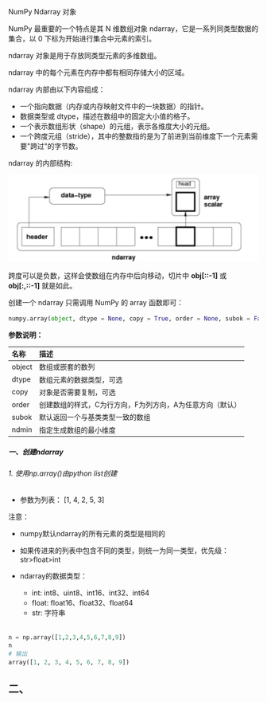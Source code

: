 NumPy Ndarray 对象

NumPy 最重要的一个特点是其 N 维数组对象 ndarray，它是一系列同类型数据的集合，以 0 下标为开始进行集合中元素的索引。

ndarray 对象是用于存放同类型元素的多维数组。

ndarray 中的每个元素在内存中都有相同存储大小的区域。

ndarray 内部由以下内容组成：

- 一个指向数据（内存或内存映射文件中的一块数据）的指针。
- 数据类型或 dtype，描述在数组中的固定大小值的格子。
- 一个表示数组形状（shape）的元组，表示各维度大小的元组。
- 一个跨度元组（stride），其中的整数指的是为了前进到当前维度下一个元素需要"跨过"的字节数。



ndarray 的内部结构:

![image-20230918151410382](assets/image-20230918151410382.png)

跨度可以是负数，这样会使数组在内存中后向移动，切片中 **obj[::-1]** 或 **obj[:,::-1]** 就是如此。

创建一个 ndarray 只需调用 NumPy 的 array 函数即可：

```python
numpy.array(object, dtype = None, copy = True, order = None, subok = False, ndmin = 0)
```

**参数说明：**

| 名称   | 描述                                                      |
| :----- | :-------------------------------------------------------- |
| object | 数组或嵌套的数列                                          |
| dtype  | 数组元素的数据类型，可选                                  |
| copy   | 对象是否需要复制，可选                                    |
| order  | 创建数组的样式，C为行方向，F为列方向，A为任意方向（默认） |
| subok  | 默认返回一个与基类类型一致的数组                          |
| ndmin  | 指定生成数组的最小维度                                    |

##### 一、创建ndarray

###### 1. 使用np.array()由python list创建

- 参数为列表： [1, 4, 2, 5, 3]

注意：

- numpy默认ndarray的所有元素的类型是相同的
- 如果传进来的列表中包含不同的类型，则统一为同一类型，优先级：str>float>int
- ndarray的数据类型：

  - int:   int8、uint8、int16、int32、int64
  - float:   float16、float32、float64
  - str:  字符串

```python 

n = np.array([1,2,3,4,5,6,7,8,9])
n
# 输出
array([1, 2, 3, 4, 5, 6, 7, 8, 9])
```

## 二、

